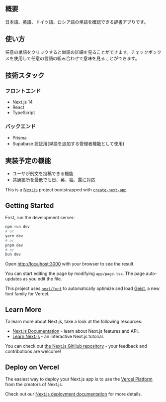 ## 概要

日本語、英語、ドイツ語、ロシア語の単語を確認できる辞書アプりです。

## 使い方

任意の単語をクリックすると単語の詳細を見ることができます。チェックボックスを使用して任意の言語の組み合わせで意味を見ることができます。

## 技術スタック

### フロントエンド

- Next.js 14
- React
- TypeScript

### バックエンド

- Prisma
- Supabase 認証用(単語を追加する管理者機能として使用)

## 実装予定の機能

- ユーザが例文を投稿できる機能
- 共通箇所を最低でも日、英、独、露に対応

This is a [Next.js](https://nextjs.org) project bootstrapped with [`create-next-app`](https://nextjs.org/docs/app/api-reference/cli/create-next-app).

## Getting Started

First, run the development server:

```bash
npm run dev
# or
yarn dev
# or
pnpm dev
# or
bun dev
```

Open [http://localhost:3000](http://localhost:3000) with your browser to see the result.

You can start editing the page by modifying `app/page.tsx`. The page auto-updates as you edit the file.

This project uses [`next/font`](https://nextjs.org/docs/app/building-your-application/optimizing/fonts) to automatically optimize and load [Geist](https://vercel.com/font), a new font family for Vercel.

## Learn More

To learn more about Next.js, take a look at the following resources:

- [Next.js Documentation](https://nextjs.org/docs) - learn about Next.js features and API.
- [Learn Next.js](https://nextjs.org/learn) - an interactive Next.js tutorial.

You can check out [the Next.js GitHub repository](https://github.com/vercel/next.js) - your feedback and contributions are welcome!

## Deploy on Vercel

The easiest way to deploy your Next.js app is to use the [Vercel Platform](https://vercel.com/new?utm_medium=default-template&filter=next.js&utm_source=create-next-app&utm_campaign=create-next-app-readme) from the creators of Next.js.

Check out our [Next.js deployment documentation](https://nextjs.org/docs/app/building-your-application/deploying) for more details.
